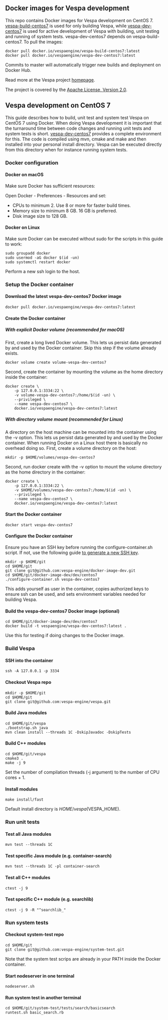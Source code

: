 ## Docker images for Vespa development

This repo contains Docker images for Vespa development on CentOS 7.
[vespa-build-centos7](https://hub.docker.com/repository/docker/vespaengine/vespa-build-centos7)
is used for only building Vespa, while
[vespa-dev-centos7](https://hub.docker.com/repository/docker/vespaengine/vespa-dev-centos7)
is used for active development of Vespa with building, unit testing and running of system tests.
vespa-dev-centos7 depends on vespa-build-centos7. To pull the images:

    docker pull docker.io/vespaengine/vespa-build-centos7:latest
    docker pull docker.io/vespaengine/vespa-dev-centos7:latest

Commits to master will automatically trigger new builds and deployment on Docker Hub.

Read more at the Vespa project [homepage](http://docs.vespa.ai).

The project is covered by the [Apache License, Version 2.0](https://www.apache.org/licenses/LICENSE-2.0).


## Vespa development on CentOS 7

This guide describes how to build, unit test and system test Vespa on CentOS 7 using Docker.
When doing Vespa development it is important that the turnaround time between code changes
and running unit tests and system tests is short.
[vespa-dev-centos7](https://hub.docker.com/repository/docker/vespaengine/vespa-dev-centos7)
provides a complete environment for this.
The code is compiled using mvn, cmake and make and then installed into your personal install directory.
Vespa can be executed directly from this directory when for instance running system tests.


### Docker configuration

#### Docker on macOS

Make sure Docker has sufficient resources:

Open Docker - Preferences - Resources and set:
* CPUs to minimum 2. Use 8 or more for faster build times.
* Memory size to minimum 8 GB. 16 GB is preferred.
* Disk image size to 128 GB.

#### Docker on Linux

Make sure Docker can be executed without sudo for the scripts in this guide to work:

    sudo groupadd docker
    sudo usermod -aG docker $(id -un)
    sudo systemctl restart docker

Perform a new ssh login to the host.


### Setup the Docker container

#### Download the latest vespa-dev-centos7 Docker image

    docker pull docker.io/vespaengine/vespa-dev-centos7:latest

#### Create the Docker container

##### With explicit Docker volume (recommended for macOS)

First, create a long lived Docker volume.
This lets us persist data generated by and used by the Docker container.
Skip this step if the volume already exists.

    docker volume create volume-vespa-dev-centos7

Second, create the container by mounting the volume as the home directory inside the container:

    docker create \
        -p 127.0.0.1:3334:22 \
        -v volume-vespa-dev-centos7:/home/$(id -un) \
        --privileged \
        --name vespa-dev-centos7 \
        docker.io/vespaengine/vespa-dev-centos7:latest

##### With directory volume mount (recommended for Linux)

A directory on the host machine can be mounted into the container using the -v option.
This lets us persist data generated by and used by the Docker container.
When running Docker on a Linux host there is basically no overhead doing so.
First, create a volume directory on the host:

    mkdir -p $HOME/volumes/vespa-dev-centos7

Second, run docker create with the -v option to mount the volume directory as the home directory in the container:

    docker create \
        -p 127.0.0.1:3334:22 \
        -v $HOME/volumes/vespa-dev-centos7:/home/$(id -un) \
        --privileged \
        --name vespa-dev-centos7 \
        docker.io/vespaengine/vespa-dev-centos7:latest

#### Start the Docker container

    docker start vespa-dev-centos7

#### Configure the Docker container

Ensure you have an SSH key before running the configure-container.sh script.
If not, use the following guide
[to generate a new SSH key](https://help.github.com/en/github/authenticating-to-github/generating-a-new-ssh-key-and-adding-it-to-the-ssh-agent).

    mkdir -p $HOME/git
    cd $HOME/git
    git clone git@github.com:vespa-engine/docker-image-dev.git
    cd $HOME/git/docker-image-dev/dev/centos7
    ./configure-container.sh vespa-dev-centos7

This adds yourself as user in the container, copies authorized keys to ensure ssh can be used,
and sets environment variables needed for building Vespa.

#### Build the vespa-dev-centos7 Docker image (optional)

    cd $HOME/git/docker-image-dev/dev/centos7
    docker build -t vespaengine/vespa-dev-centos7:latest .

Use this for testing if doing changes to the Docker image.


### Build Vespa

#### SSH into the container

    ssh -A 127.0.0.1 -p 3334

#### Checkout Vespa repo

    mkdir -p $HOME/git
    cd $HOME/git
    git clone git@github.com:vespa-engine/vespa.git

#### Build Java modules

    cd $HOME/git/vespa
    ./bootstrap.sh java
    mvn clean install --threads 1C -DskipJavadoc -DskipTests

#### Build C++ modules

    cd $HOME/git/vespa
    cmake3 .
    make -j 9

Set the number of compilation threads (-j argument) to the number of CPU cores + 1.

#### Install modules

    make install/fast

Default install directory is $HOME/vespa ($VESPA_HOME).


### Run unit tests

#### Test all Java modules

    mvn test --threads 1C

#### Test specific Java module (e.g. container-search)

    mvn test --threads 1C -pl container-search

#### Test all C++ modules

    ctest -j 9

#### Test specific C++ module (e.g. searchlib)

    ctest -j 9 -R "^searchlib_"


### Run system tests

#### Checkout system-test repo

    cd $HOME/git
    git clone git@github.com:vespa-engine/system-test.git

Note that the system test scrips are already in your PATH inside the Docker container.

#### Start nodeserver in one terminal

    nodeserver.sh

#### Run system test in another terminal

    cd $HOME/git/system-test/tests/search/basicsearch
    runtest.sh basic_search.rb


